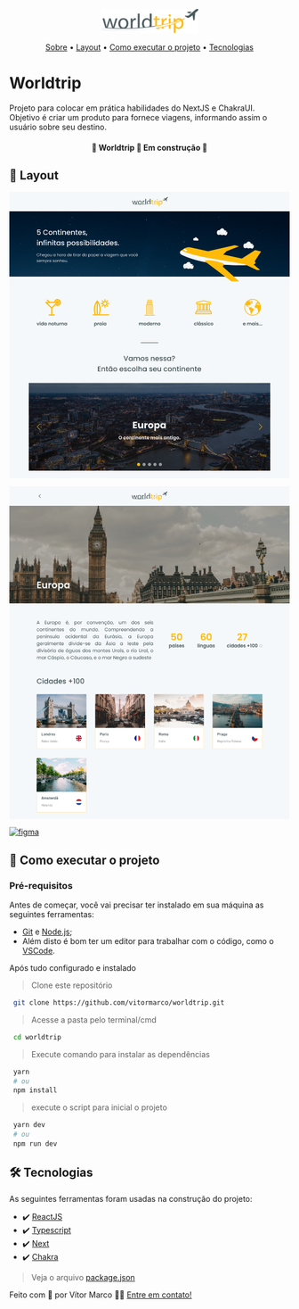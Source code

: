<p align="center">
  <img src="./public/logo.svg"   width="175px" alt="Worlldtrip logo" />
</p>

<p align="center">
 <a href="#Worldtrip">Sobre</a> •
 <a href="#-layout">Layout</a>  •
 <a href="#-como-executar-o-projeto">Como executar o projeto</a>  •
 <a href="#-tecnologias">Tecnologias</a>
</p>

# Worldtrip

Projeto para colocar em prática habilidades do NextJS e ChakraUI. <br />
Objetivo é criar um produto para fornece viagens, informando assim o usuário sobre seu destino.

<h4 align="center"> 🚧 Worldtrip 🚀 Em construção 🚧 </h4>
<!-- <h4 align="center"> 🚧 Worldtrip ✅ Concluído 🚧 </h4> -->

## 🎨 Layout

<p align="center" style="display: flex; align-items: flex-start; justify-content: center; gap: 8px ">
  <img src="./github/home.png" width="100%" alt="Home" />
</p>

<p align="center" style="display: flex; align-items: flex-start; justify-content: center; gap: 8px ">
  <img src="./github/europe.png" width="100%" alt="Europa" />
</p>

<a href="https://www.figma.com/file/LkxnIU9mg86SqrV6QBsRvw/Worldtrip?node-id=0%3A1">
  <img alt="figma" src="https://img.shields.io/badge/Acessar%20Layout-Figma-FF57B2">
</a>

## 🚀 Como executar o projeto

### Pré-requisitos

Antes de começar, você vai precisar ter instalado em sua máquina as seguintes ferramentas:

- [Git](https://git-scm.com) e [Node.js](https://nodejs.org/en/);
- Além disto é bom ter um editor para trabalhar com o código, como o [VSCode](https://code.visualstudio.com/).

Após tudo configurado e instalado

> Clone este repositório

```bash
 git clone https://github.com/vitormarco/worldtrip.git
```

> Acesse a pasta pelo terminal/cmd

```bash
 cd worldtrip
```

> Execute comando para instalar as dependências

```bash
 yarn
 # ou
 npm install
```

> execute o script para inicial o projeto

```bash
 yarn dev
 # ou
 npm run dev
```

## 🛠 Tecnologias

As seguintes ferramentas foram usadas na construção do projeto:

- ✔️ [ReactJS](https://reactjs.org/)
- ✔️ [Typescript](https://www.typescriptlang.org/)
- ✔️ [Next](https://nextjs.org/docs/basic-features/typescript)
- ✔️ [Chakra](https://chakra-ui.com/)

> Veja o arquivo [package.json](https://github.com/vitormarco/worldtrip/blob/master/package.json)

Feito com 🧡 por Vítor Marco 👋🏽 [Entre em contato!](https://www.linkedin.com/in/vitor-marco/)

